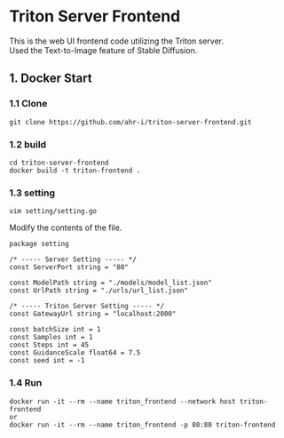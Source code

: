 # Triton Server Frontend
This is the web UI frontend code utilizing the Triton server.  
Used the Text-to-Image feature of Stable Diffusion.   

## 1. Docker Start
### 1.1 Clone
```
git clone https://github.com/ahr-i/triton-server-frontend.git
```

### 1.2 build
```
cd triton-server-frontend
docker build -t triton-frontend .
```

### 1.3 setting
```
vim setting/setting.go
```
Modify the contents of the file.   
```
package setting

/* ----- Server Setting ----- */
const ServerPort string = "80"

const ModelPath string = "./models/model_list.json"
const UrlPath string = "./urls/url_list.json"

/* ----- Triton Server Setting ----- */
const GatewayUrl string = "localhost:2000"

const batchSize int = 1
const Samples int = 1
const Steps int = 45
const GuidanceScale float64 = 7.5
const seed int = -1
```

### 1.4 Run
```
docker run -it --rm --name triton_frontend --network host triton-frontend
or
docker run -it --rm --name triton_frontend -p 80:80 triton-frontend
```
